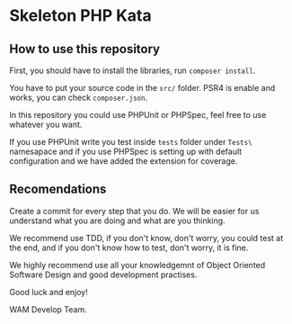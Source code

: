 Skeleton PHP Kata
========

## How to use this repository

First, you should have to install the libraries, run `composer install`.

You have to put your source code in the `src/` folder. PSR4 is enable and works, you can check `composer.json`.

In this repository you could use PHPUnit or PHPSpec, feel free to use whatever you want. 

If you use PHPUnit write you test inside `tests` folder under `Tests\` namesapace and if you use PHPSpec is setting up with default configuration and we have added the extension for coverage.

## Recomendations

Create a commit for every step that you do. We will be easier for us understand what you are doing and what are you thinking.

We recommend use TDD, if you don't know, don't worry, you could test at the end, and if you don't know how to test, don't worry, it is fine.

We highly recommend use all your knowledgemnt of Object Oriented Software Design and good development practises.

Good luck and enjoy!

WAM Develop Team.
